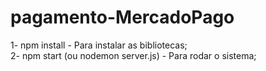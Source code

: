 # pagamento-MercadoPago

1- npm install - Para instalar as bibliotecas; <br>
2- npm start (ou nodemon server.js) - Para rodar o sistema;
